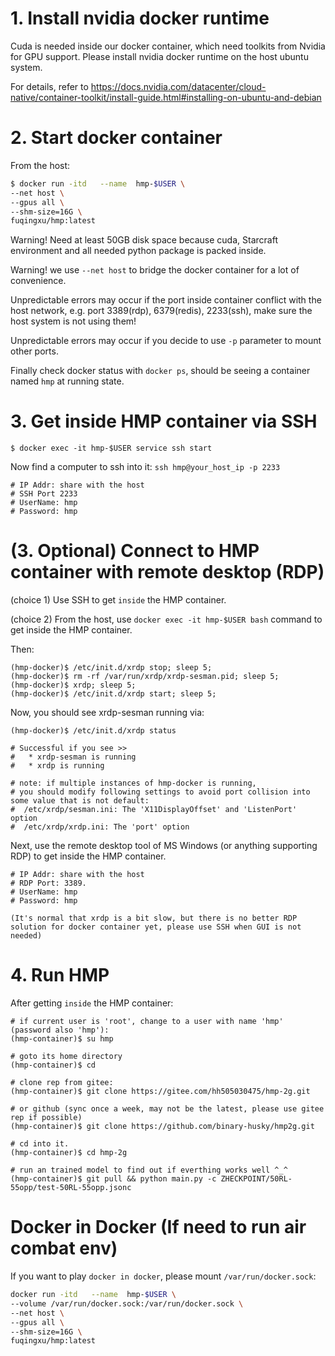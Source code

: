 <style>
img{
    width: 30%;
    /* padding-left = (100% - width) / 2 */
    padding-left: 35%;
}
</style>
# 1. Install nvidia docker runtime
Cuda is needed inside our docker container, which need toolkits from Nvidia for GPU support.
Please install nvidia docker runtime on the host ubuntu system.

For details, refer to https://docs.nvidia.com/datacenter/cloud-native/container-toolkit/install-guide.html#installing-on-ubuntu-and-debian

# 2. Start docker container
From the host:
```bash
$ docker run -itd   --name  hmp-$USER \
--net host \
--gpus all \
--shm-size=16G \
fuqingxu/hmp:latest
```
Warning! Need at least 50GB disk space because cuda, Starcraft environment and all needed python package is packed inside.

Warning! we use ```--net host``` to bridge the docker container for a lot of convenience.

Unpredictable errors may occur if the port inside container conflict with the host network, e.g. port 3389(rdp), 6379(redis), 2233(ssh), make sure the host system is not using them!

Unpredictable errors may occur if you decide to use ```-p``` parameter to mount other ports.

Finally check docker status with ```docker ps```, should be seeing a container named ```hmp``` at running state.



# 3. Get inside HMP container via SSH
```
$ docker exec -it hmp-$USER service ssh start
```

Now find a computer to ssh into it: ```ssh hmp@your_host_ip -p 2233```
```
# IP Addr: share with the host
# SSH Port 2233
# UserName: hmp
# Password: hmp
```




# (3. Optional) Connect to HMP container with remote desktop (RDP)
(choice 1) Use SSH to get ```inside``` the HMP container.

(choice 2) From the host, use ``` docker exec -it hmp-$USER bash ``` command to get inside the HMP container.

Then:
```
(hmp-docker)$ /etc/init.d/xrdp stop; sleep 5;
(hmp-docker)$ rm -rf /var/run/xrdp/xrdp-sesman.pid; sleep 5;
(hmp-docker)$ xrdp; sleep 5;
(hmp-docker)$ /etc/init.d/xrdp start; sleep 5;
```
Now, you should see xrdp-sesman running via:
```
(hmp-docker)$ /etc/init.d/xrdp status

# Successful if you see >>
#   * xrdp-sesman is running
#   * xrdp is running

# note: if multiple instances of hmp-docker is running,
# you should modify following settings to avoid port collision into some value that is not default:
#  /etc/xrdp/sesman.ini: The 'X11DisplayOffset' and 'ListenPort' option
#  /etc/xrdp/xrdp.ini: The 'port' option
```



Next, use the remote desktop tool of MS Windows (or anything supporting RDP) to get inside the HMP container.
```
# IP Addr: share with the host
# RDP Port: 3389.
# UserName: hmp
# Password: hmp

(It's normal that xrdp is a bit slow, but there is no better RDP solution for docker container yet, please use SSH when GUI is not needed)
```

# 4. Run HMP
After getting ```inside``` the HMP container:

```
# if current user is 'root', change to a user with name 'hmp' (password also 'hmp'):
(hmp-container)$ su hmp

# goto its home directory
(hmp-container)$ cd

# clone rep from gitee:
(hmp-container)$ git clone https://gitee.com/hh505030475/hmp-2g.git

# or github (sync once a week, may not be the latest, please use gitee rep if possible)
(hmp-container)$ git clone https://github.com/binary-husky/hmp2g.git

# cd into it.
(hmp-container)$ cd hmp-2g

# run an trained model to find out if everthing works well ^_^
(hmp-container)$ git pull && python main.py -c ZHECKPOINT/50RL-55opp/test-50RL-55opp.jsonc

```

# Docker in Docker (If need to run air combat env)

If you want to play ```docker in docker```, please mount ```/var/run/docker.sock```:
```bash
docker run -itd   --name  hmp-$USER \
--volume /var/run/docker.sock:/var/run/docker.sock \
--net host \
--gpus all \
--shm-size=16G \
fuqingxu/hmp:latest
```

<!-- ```
git clone git@gitee.com:hh505030475/hmp-2g.git
``` -->

